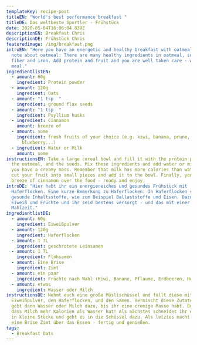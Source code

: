 ```yaml
---
templateKey: recipe-post
titleEN: "World's best performance breakfast "
titleDE: Das weltbeste Sportler - Frühstück
date: 2020-05-04T16:06:04.839Z
descriptionEN: Breakfast Chris
descriptionDE: Frühstück Chris
featuredimage: /img/breakfast.png
introEN: "Here you have an energetic and healthy breakfast with oatmeal. A quick
  note about oatmeal: There are many healthy ingredients in oatmeal, such as
  fiber and iron. Add protein and fruit and you are well taken care - with one
  meal."
ingredientlistEN:
  - amount: 60g
    ingredient: Protein powder
  - amount: 120g
    ingredient: Oats
  - amount: "1 tsp  "
    ingredient: ground flax seeds
  - amount: "1 tsp  "
    ingredient: Psyllium husks
  - ingredient: Cinnamon
    amount: breeze of
  - amount: some
    ingredient: fresh fruits of your choice (e.g. kiwi, banana, prune, strawberry,
      blueberry...)
  - ingredient: Water or Milk
    amount: some
instructionsEN: Take a large cereal bowl and fill it with the protein powder,
  the oatmeal, and the seeds. Mix these ingredients and add water or milk until
  you have a creamy mass. Remember that milk has more calories than water! Next,
  cut your fruit into small pieces and add it to the bowl. Finally, you make a
  breeze of cinnamon over the food - ready and enjoy.
introDE: "Hier habt ihr ein energiereiches und gesundes Frühstück mit
  Haferflocken. Eine kurze Bemerkung zu Haferflocken: In Haferflocken sind viele
  gesunde Inhaltsstoffe, wie zum Beispiel Ballaststoffe und Eisen. Dazu noch
  Eiweiß und Früchte und ihr seid bestens versorgt - und das mit einer
  Mahlzeit."
ingredientlistDE:
  - amount: 60g
    ingredient: Eiweißpulver
  - amount: 120g
    ingredient: Haferflocken
  - amount: 1 TL
    ingredient: geschrotete Leinsamen
  - amount: 1 TL
    ingredient: Flohsamen
  - amount: Eine Brise
    ingredient: Zimt
  - amount: ein paar
    ingredient: Früchte nach Wahl (Kiwi, Banane, Pflaume, Erdbeeren, Heidelbeeren...)
  - amount: etwas
    ingredient: Wasser oder Milch
instructionsDE: Nehmt euch eine große Müslischüssel und füllt diese mit dem
  Eiweißpulver, den Haferflocken, und den Samen. Vermischt diese Zutaten und
  gebt dann Wasser oder Milch dazu, bis ihr eine cremige Masse habt. Bedenkt,
  dass Milch mehr Kalorien als Wasser hat! Als nächstes schneidet ihr euer Obst
  in kleine Stücke und gebt es in die Schüssel dazu. Als letztes macht ihr noch
  eine Brise Zimt über das Essen - fertig und genießen.
tags:
  - Breakfast Oats
---
```

